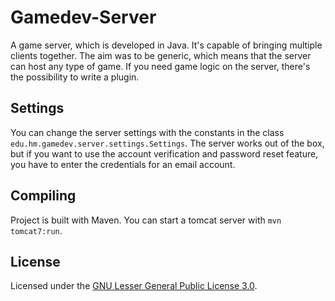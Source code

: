 # Gamedev-Server
A game server, which is developed in Java. It's capable of bringing multiple clients together. The aim was to be generic, which means that the server can host any type of game. If you need game logic on the server, there's the possibility to write a plugin.

## Settings
You can change the server settings with the constants in the class `edu.hm.gamedev.server.settings.Settings`. The server works out of the box, but if you want to use the account verification and password reset feature, you have to enter the credentials for an email account.

## Compiling
Project is built with Maven. You can start a tomcat server with `mvn tomcat7:run`.

## License
Licensed under the [GNU Lesser General Public License 3.0](http://www.gnu.org/licenses/lgpl-3.0.html).